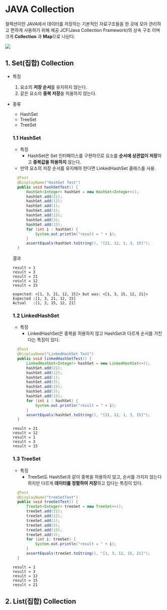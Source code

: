 # JAVA Collection
>
컬렉션이란 JAVA에서 데이터를 저장하는 기본적인 자료구조들을 한 곳에 모아 관리하고 편하게 사용하기 위해 제공 JCF(Java Collection Framework)의 상속 구조 이며 크게 **Collection** 과 **Map**으로 나뉜다.

![](https://images.velog.io/images/hong-brother/post/c07e3d05-6adc-4d11-9d20-41126f31a15b/JCF%202.001.jpeg)


## 1. Set(집합) Collection
- 특징
	1. 요소의 **저장 순서**를 유지하지 않는다.
	2. 같은 요소의 **중복 저장**을 허용하지 않는다.
    
- 종류
	- HashSet<E>
  	- TreeSet<E>
  	- TreeSet<E>

  ### 1.1 HashSet
  - 특징
  	- HashSet은 Set 인터페이스를 구현하므로 요소를 **순서에 상관없이 저장**하고 **중복값을 허용하지** 않는다.
  - 만약 요소의 저장 순서를 유지해야 한다면 LinkedHashSet 클래스를 사용.
  
  ```java
    @Test
    @DisplayName("HashSet Test")
    public void hashSetTest() {
        HashSet<Integer> hashSet = new HashSet<Integer>();
        hashSet.add(21);
        hashSet.add(12);
        hashSet.add(1);
        hashSet.add(3);
        hashSet.add(15);
        hashSet.add(3);
        hashSet.add(15);
        for (int i : hashSet) {
            System.out.println("result = " + i);
        }
		assertEquals(hashSet.toString(), "[21, 12, 1, 3, 15]");
    }
  ```
  결과   
  ```
  result = 1
  result = 3
  result = 21
  result = 12
  result = 15

  expected: <[1, 3, 21, 12, 15]> but was: <[1, 3, 15, 12, 21]>
  Expected :[1, 3, 21, 12, 15]
  Actual   :[1, 3, 15, 12, 21]
  ```
  
  ### 1.2 LinkedHashSet
  - 특징
  	- LinkedHashSet은 중복을 허용하지 않고 HashSet과 다르게 순서를 가진다는 특징이 있다.
  
  ```java
    @Test
    @DisplayName("LinkedHashSet Test")
    public void linkedHashSetTest() {
        LinkedHashSet<Integer> hashSet = new LinkedHashSet<>();
        hashSet.add(21);
        hashSet.add(12);
        hashSet.add(1);
        hashSet.add(3);
        hashSet.add(15);
        hashSet.add(3);
        hashSet.add(15);
        for (int i : hashSet) {
            System.out.println("result = " + i);
        }
        assertEquals(hashSet.toString(), "[21, 12, 1, 3, 15]");
    }
  ```
  ```
  result = 21
  result = 12
  result = 1
  result = 3
  result = 15
  ```
  
  ### 1.3 TreeSet
  - 특징
  	- TreeSet도 HashSet과 같이 중복을 허용하지 않고, 순서를 가지지 않는다 하지만 다르게 **데이터를 정렬하여 저장**하고 있다는 특징이 있다.
  
  ```java
    @Test
    @DisplayName("treeSetTest")
    public void treeSetTest() {
        TreeSet<Integer> treeSet = new TreeSet<>();
        treeSet.add(21);
        treeSet.add(12);
        treeSet.add(1);
        treeSet.add(3);
        treeSet.add(15);
        treeSet.add(3);
        for (int i: treeSet) {
            System.out.println("result = " + i);
        }
        assertEquals(treeSet.toString(), "[1, 3, 12, 15, 21]");
    }
  ```
  
  ```
  result = 1
  result = 3
  result = 12
  result = 15
  result = 21
  ```
  
 
## 2. List(집합) Collection
